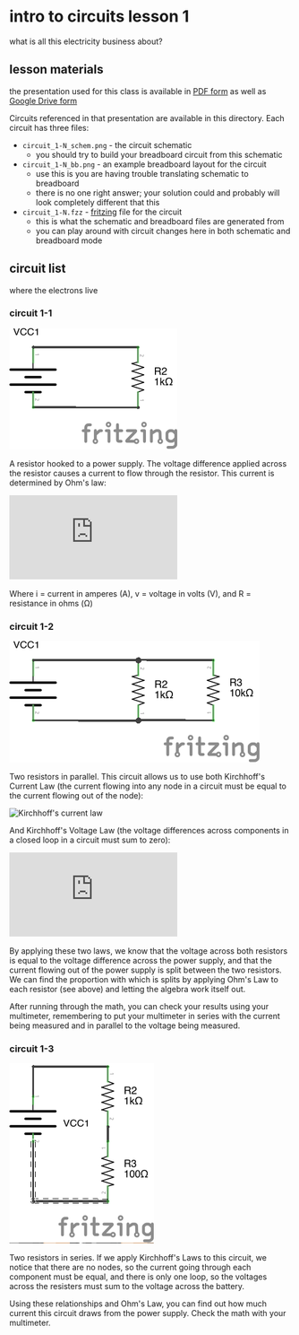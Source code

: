 # intro to circuits lesson 1
what is all this electricity business about?

## lesson materials
the presentation used for this class is available in [PDF form](lesson1.pdf) as well as [Google Drive form](https://docs.google.com/presentation/d/15GSJ7vIjcBHzid15Rd07gUInJye-16uV2sa6j8g2wJ4/edit?usp=sharing)

Circuits referenced in that presentation are available in this directory. Each circuit has three files:

* `circuit_1-N_schem.png` - the circuit schematic
    * you should try to build your breadboard circuit from this schematic
* `circuit_1-N_bb.png` - an example breadboard layout for the circuit
    * use this is you are having trouble translating schematic to breadboard
    * there is no one right answer; your solution could and probably will look completely different that this
* `circuit_1-N.fzz` - [fritzing](http://fritzing.org/) file for the circuit
    * this is what the schematic and breadboard files are generated from
    * you can play around with circuit changes here in both schematic and breadboard mode

## circuit list
where the electrons live

### circuit 1-1

![circuit 1-1](circuit_1-1_schem.png "aw, your first circuit")

A resistor hooked to a power supply. The voltage difference applied across the resistor causes a current to flow through the resistor. This current is determined by Ohm's law:

![ohm's law](http://www.sciweavers.org/tex2img.php?eq=i%3D%20%5Cfrac%7Bv%7D%7BR%7D%20&bc=White&fc=Black&im=png&fs=12&ff=arev&edit=0 "ohm my god an equation")

Where i = current in amperes (A), v = voltage in volts (V), and R = resistance in ohms (Ω)

### circuit 1-2

![circuit 1-2](circuit_1-2_schem.png "aw, your second circuit")

Two resistors in parallel. This circuit allows us to use both Kirchhoff's Current Law (the current flowing into any node in a circuit must be equal to the current flowing out of the node):

![Kirchhoff's current law](http://bit.ly/P5c8P7 "the same number of electrons must be leaving a point as are entering it")

And Kirchhoff's Voltage Law (the voltage differences across components in a closed loop in a circuit must sum to zero):

![Kirchhoff's voltage law](http://www.sciweavers.org/tex2img.php?eq=i%3D%20%5Cfrac%7Bv%7D%7BR%7D%20&bc=White&fc=Black&im=png&fs=12&ff=arev&edit=0 "if you walk in any closed loop, you have to end at the same place you started")

By applying these two laws, we know that the voltage across both resistors is equal to the voltage difference across the power supply, and that the current flowing out of the power supply is split between the two resistors. We can find the proportion with which is splits by applying Ohm's Law to each resistor (see above) and letting the algebra work itself out.

After running through the math, you can check your results using your multimeter, remembering to put your multimeter in series with the current being measured and in parallel to the voltage being measured.

### circuit 1-3

![circuit 1-3](circuit_1-3_schem.png "not many circuits in this lesson")

Two resistors in series. If we apply Kirchhoff's Laws to this circuit, we notice that there are no nodes, so the current going through each component must be equal, and there is only one loop, so the voltages across the resisters must sum to the voltage across the battery.

Using these relationships and Ohm's Law, you can find out how much current this circuit draws from the power supply. Check the math with your multimeter.
